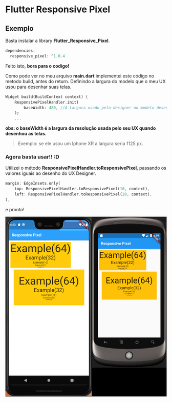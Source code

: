 # Flutter Responsive Pixel

## Exemplo

Basta instalar a library **Flutter_Responsive_Pixel**.

```dart
dependencies:
  responsive_pixel: ^1.0.4
```

Feito isto, **bora para o codigo!**

Como pode ver no meu arquivo **main.dart** implementei este código no metodo build, antes do return.
Definindo a largura do modelo que o meu UX usou para desenhar suas telas.
```dart
Widget build(BuildContext context) {
	ResponsivePixelHandler.init(
	    baseWidth: 480, //A largura usado pelo designer no modelo desenhado
	);
	...
```
**obs: o baseWidth é a largura da resolução usada pelo seu UX quando desenhou as telas.**
>Exemplo: se ele usou um Iphone XR a largura seria 1125 px.

### Agora basta usar!! :D

Utilizei o método **ResponsivePixelHandler.toResponsivePixel**, passando os valores iguais ao desenho do UX Designer.

```dart
margin: EdgeInsets.only(
	top: ResponsivePixelHandler.toResponsivePixel(10, context),
	left: ResponsivePixelHandler.toResponsivePixel(20, context),
),
```
e pronto!

![](/images/mobiles-with-responsive.png)


